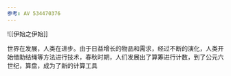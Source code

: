 ```yaml
---
参考: AV 534470376
---
```


![[伊始之伊始]]

世界在发展，人类在进步。由于日益增长的物品和需求，经过不断的演化，人类开始借助结绳等方法进行技术，春秋时期，人们发展出了算筹进行计数，到了公元六世纪，算盘，成为了新的计算工具